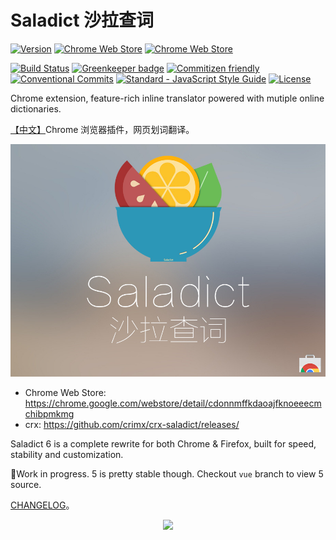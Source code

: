 # Saladict 沙拉查词

[![Version](https://img.shields.io/github/release/crimx/ext-saladict.svg?label=version)](https://github.com/crimx/ext-saladict/releases)
[![Chrome Web Store](https://img.shields.io/chrome-web-store/users/cdonnmffkdaoajfknoeeecmchibpmkmg.svg?label=Chrome%20users)](https://chrome.google.com/webstore/detail/cdonnmffkdaoajfknoeeecmchibpmkmg)
[![Chrome Web Store](https://img.shields.io/chrome-web-store/stars/cdonnmffkdaoajfknoeeecmchibpmkmg.svg?label=Chrome%20stars)](https://chrome.google.com/webstore/detail/cdonnmffkdaoajfknoeeecmchibpmkmg)
<!--
[![Mozilla Add-on](https://img.shields.io/amo/users/saladict.svgg?label=Firefoxe%20users)]()
[![Mozilla Add-on](https://img.shields.io/amo/stars/saladict.svgg?label=Firefoxe%20stars)]()
 -->

[![Build Status](https://travis-ci.org/crimx/ext-saladict.svg)](https://travis-ci.org/crimx/ext-saladict)
[![Greenkeeper badge](https://badges.greenkeeper.io/crimx/ext-saladict.svg)](https://greenkeeper.io/)
[![Commitizen friendly](https://img.shields.io/badge/commitizen-friendly-brightgreen.svg)](http://commitizen.github.io/cz-cli/)
[![Conventional Commits](https://img.shields.io/badge/Conventional%20Commits-1.0.0-brightgreen.svg)](https://conventionalcommits.org)
[![Standard - JavaScript Style Guide](https://img.shields.io/badge/code_style-standard-brightgreen.svg)](https://standardjs.com/)
[![License](https://img.shields.io/github/license/crimx/ext-saladict.svg?colorB=brightgreen)](https://github.com/crimx/ext-saladict/blob/dev/LICENSE)

Chrome extension, feature-rich inline translator powered with mutiple online dictionaries.

[【中文】](https://www.crimx.com/crx-saladict/)Chrome 浏览器插件，网页划词翻译。

<p align="center">
  <a href="https://chrome.google.com/webstore/detail/cdonnmffkdaoajfknoeeecmchibpmkmg" target="_blank"><img src="docs/saladict.jpg" /></a>
</p>

- Chrome Web Store: <https://chrome.google.com/webstore/detail/cdonnmffkdaoajfknoeeecmchibpmkmg>
- crx: <https://github.com/crimx/crx-saladict/releases/>

Saladict 6 is a complete rewrite for both Chrome & Firefox, built for speed, stability and customization.

:construction:Work in progress. 5 is pretty stable though. Checkout `vue` branch to view 5 source.

[CHANGELOG](./CHANGELOG.md)。

<p align="center">
  <a href="https://chrome.google.com/webstore/detail/cdonnmffkdaoajfknoeeecmchibpmkmg" target="_blank"><img src="https://github.com/crimx/crx-saladict/wiki/images/screen-config.png" /></a>
</p>

